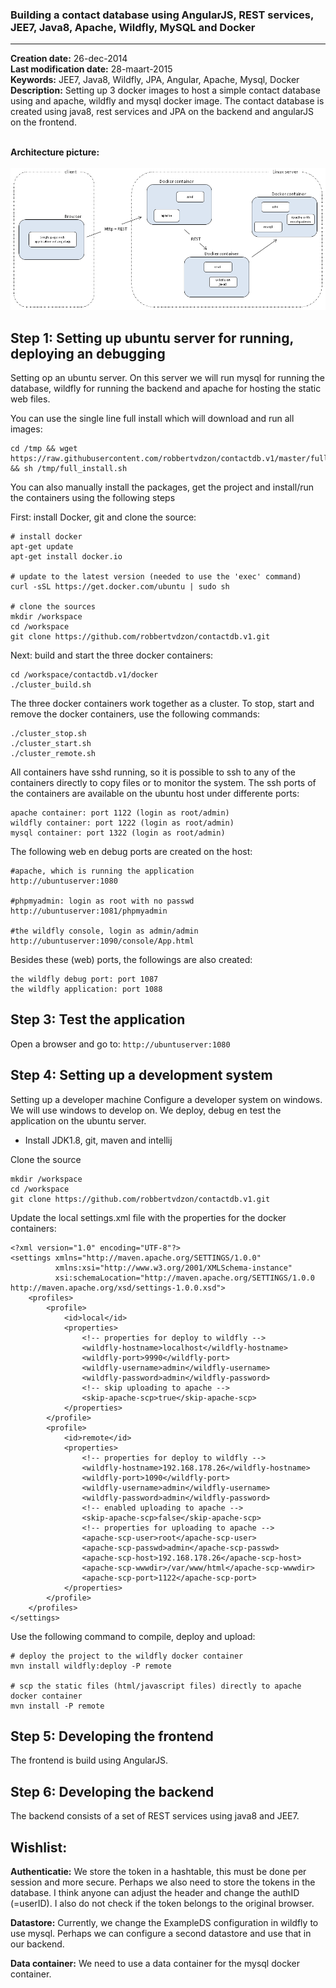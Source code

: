### Building a contact database using AngularJS, REST services, JEE7, Java8, Apache, Wildfly, MySQL and Docker


----------


**Creation date:** 26-dec-2014<br>
**Last modification date:** 28-maart-2015<br>
**Keywords:** JEE7, Java8, Wildfly, JPA, Angular, Apache, Mysql, Docker<br>
**Description:** Setting up 3 docker images to host a simple contact database using and apache, wildfly and mysql docker image. The contact database is created using java8, rest services and JPA on the backend and angularJS on the frontend.  
  

**Architecture picture:**  <br>  
![alt tag](https://raw.githubusercontent.com/robbertvdzon/contactdb.v1/master/contactdatabase1-architecture.png)

Step 1: Setting up ubuntu server for running, deploying an debugging
------------------------------------------

Setting op an ubuntu server. On this server we will run mysql for running the database, wildfly for running the
backend and apache for hosting the static web files.


You can use the single line full install which will download and run all images:

    cd /tmp && wget https://raw.githubusercontent.com/robbertvdzon/contactdb.v1/master/full_install.sh && sh /tmp/full_install.sh

You can also manually install the packages, get the project and install/run the containers using the following steps

First: install Docker, git and clone the source:

    # install docker 
	apt-get update
	apt-get install docker.io

	# update to the latest version (needed to use the 'exec' command) 
    curl -sSL https://get.docker.com/ubuntu | sudo sh    

	# clone the sources
    mkdir /workspace    
    cd /workspace    
    git clone https://github.com/robbertvdzon/contactdb.v1.git
    


Next: build and start the three docker containers:

	cd /workspace/contactdb.v1/docker
	./cluster_build.sh

The three docker containers work together as a cluster.
To stop, start and remove the docker containers, use the following commands:

	./cluster_stop.sh 
	./cluster_start.sh 
	./cluster_remote.sh 


All containers have sshd running, so it is possible to ssh to any of the containers directly to copy files or to monitor the system. The ssh ports of the containers are available on the ubuntu host under differente ports: 

	apache container: port 1122 (login as root/admin)
	wildfly container: port 1222 (login as root/admin)
	mysql container: port 1322 (login as root/admin)

The following web en debug ports are created on the host:

	#apache, which is running the application
	http://ubuntuserver:1080

	#phpmyadmin: login as root with no passwd
	http://ubuntuserver:1081/phpmyadmin

	#the wildfly console, login as admin/admin
	http://ubuntuserver:1090/console/App.html

Besides these (web) ports, the followings are also created:

	the wildfly debug port: port 1087
	the wildfly application: port 1088

Step 3: Test the application
------------------------------------------
Open a browser and go to: `http://ubuntuserver:1080`


Step 4: Setting up a development system 
------------------------------------------

Setting up a developer machine Configure a developer system on windows.
We will use windows to develop on. We deploy, debug en test the application on the ubuntu server.

-   Install JDK1.8, git, maven and intellij

Clone the source

    mkdir /workspace    
    cd /workspace    
    git clone https://github.com/robbertvdzon/contactdb.v1.git

Update the local settings.xml file with the properties for the docker containers: 
	
	<?xml version="1.0" encoding="UTF-8"?>
	<settings xmlns="http://maven.apache.org/SETTINGS/1.0.0"
	          xmlns:xsi="http://www.w3.org/2001/XMLSchema-instance"
	          xsi:schemaLocation="http://maven.apache.org/SETTINGS/1.0.0 http://maven.apache.org/xsd/settings-1.0.0.xsd">
	    <profiles>
	        <profile>
	            <id>local</id>
	            <properties>
	                <!-- properties for deploy to wildfly -->
	                <wildfly-hostname>localhost</wildfly-hostname>
	                <wildfly-port>9990</wildfly-port>
	                <wildfly-username>admin</wildfly-username>
	                <wildfly-password>admin</wildfly-password>
	                <!-- skip uploading to apache -->
	                <skip-apache-scp>true</skip-apache-scp>
	            </properties>
	        </profile>
	        <profile>
	            <id>remote</id>
	            <properties>
	                <!-- properties for deploy to wildfly -->
	                <wildfly-hostname>192.168.178.26</wildfly-hostname>
	                <wildfly-port>1090</wildfly-port>
	                <wildfly-username>admin</wildfly-username>
	                <wildfly-password>admin</wildfly-password>
	                <!-- enabled uploading to apache -->
	                <skip-apache-scp>false</skip-apache-scp>
	                <!-- properties for uploading to apache -->
	                <apache-scp-user>root</apache-scp-user>
	                <apache-scp-passwd>admin</apache-scp-passwd>
	                <apache-scp-host>192.168.178.26</apache-scp-host>
	                <apache-scp-wwwdir>/var/www/html</apache-scp-wwwdir>
	                <apache-scp-port>1122</apache-scp-port>
	            </properties>
	        </profile>
	    </profiles>
	</settings>


Use the following command to compile, deploy and upload:

	# deploy the project to the wildfly docker container
	mvn install wildfly:deploy -P remote
	
	# scp the static files (html/javascript files) directly to apache docker container
	mvn install -P remote


Step 5: Developing the frontend
------------------------------

The frontend is build using AngularJS.

Step 6: Developing the backend
-------------------------------

The backend consists of a set of REST services using java8 and JEE7.


Wishlist:
-------------------------------
**Authenticatie:**
We store the token in a hashtable, this must be done per session and more secure. Perhaps we also need to store the tokens in the database.
I think anyone can adjust the header and change the authID (=userID). I also do not check if the token belongs to the original browser.

**Datastore:**
Currently, we change the ExampleDS configuration in wildfly to use mysql. 
Perhaps we can configure a second datastore and use that in our backend.


**Data container:**
We need to use a data container for the mysql docker container.

